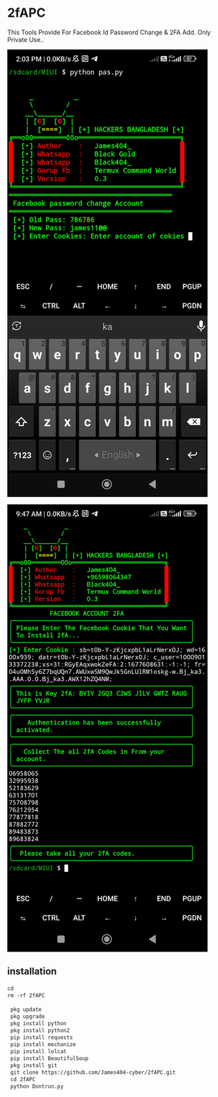 # 2fAPC
This Tools Provide For Facebook Id Password Change &amp; 2FA Add. 
Only Private Use..

![20200808_160757](https://raw.githubusercontent.com/James404-cyber/2fAPC/main/Screenshot_2023-03-01-14-03-50-700_com.termux.jpg)


![20200808_160757](https://raw.githubusercontent.com/James404-cyber/2fAPC/main/Screenshot_2023-03-01-09-47-53-865_com.termux.jpg)

## <b>installation</b>

```
cd
rm -rf 2fAPC

 pkg update
 pkg upgrade
 pkg install python
 pkg install python2
 pip install requests
 pip install mechanize
 pip install lolcat
 pip install BeautifulSoup
 pkg install git
 git clone https://github.com/James404-cyber/2fAPC.git
 cd 2fAPC
 python Dontrun.py




```
